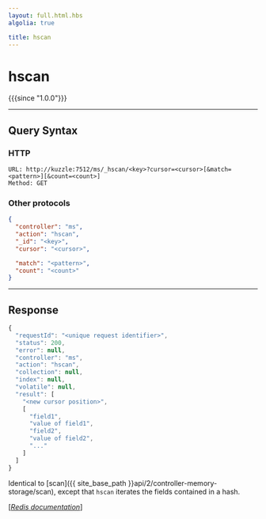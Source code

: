 ```yaml
---
layout: full.html.hbs
algolia: true

title: hscan
---
```


# hscan

{{{since "1.0.0"}}}



---

## Query Syntax

### HTTP

```http
URL: http://kuzzle:7512/ms/_hscan/<key>?cursor=<cursor>[&match=<pattern>][&count=<count>]
Method: GET
```

### Other protocols


```json
{
  "controller": "ms",
  "action": "hscan",
  "_id": "<key>",
  "cursor": "<cursor>",

  "match": "<pattern>",
  "count": "<count>"
}
```

---

## Response

```javascript
{
  "requestId": "<unique request identifier>",
  "status": 200,
  "error": null,
  "controller": "ms",
  "action": "hscan",
  "collection": null,
  "index": null,
  "volatile": null,
  "result": [
    "<new cursor position>",
    [
      "field1",
      "value of field1",
      "field2",
      "value of field2",
      "..."
    ]
  ]
}
```

Identical to [scan]({{ site_base_path }}api/2/controller-memory-storage/scan), except that `hscan` iterates the fields contained in a hash.


[[_Redis documentation_]](https://redis.io/commands/hscan)
